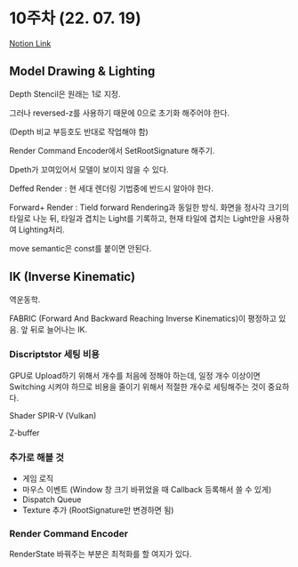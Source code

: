 # 10주차 (22. 07. 19)
[Notion Link](https://www.notion.so/10-22-07-19-27e2b848b6794edaa30919a127a3e6f6)

## Model Drawing & Lighting

Depth Stencil은 원래는 1로 지정.

그러나 reversed-z를 사용하기 때문에 0으로 초기화 해주어야 한다.

(Depth 비교 부등호도 반대로 작업해야 함)

Render Command Encoder에서 SetRootSignature 해주기.

Dpeth가 꼬여있어서 모델이 보이지 않을 수 있다.

Deffed Render : 현 세대 렌더링 기법중에 반드시 알아야 한다.

Forward+ Render : Tield forward Rendering과 동일한 방식. 화면을 정사각 크기의 타일로 나눈 뒤, 타일과 겹치는 Light를 기록하고, 현재 타일에 겹치는 Light만을 사용하여 Lighting처리.

move semantic은 const를 붙이면 안된다.

## IK (Inverse Kinematic)

역운동학.

FABRIC (Forward And Backward Reaching Inverse Kinematics)이 평정하고 있음. 앞 뒤로 늘어나는 IK.

### Discriptstor 세팅 비용

GPU로 Upload하기 위해서 개수를 처음에 정해야 하는데, 일정 개수 이상이면 Switching 시켜야 하므로 비용을 줄이기 위해서 적절한 개수로 세팅해주는 것이 중요하다.

Shader SPIR-V (Vulkan)

Z-buffer

### 추가로 해볼 것

- 게임 로직
- 마우스 이벤트 (Window 창 크기 바뀌었을 때 Callback 등록해서 쓸 수 있게)
- Dispatch Queue
- Texture 추가 (RootSignature만 변경하면 됨)

### Render Command Encoder

RenderState 바꿔주는 부분은 최적화를 할 여지가 있다.